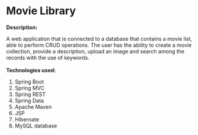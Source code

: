 # Movie Library
<b>Description:</b>

A web application that is connected to a database that contains a movie list, able to perform CRUD operations.
The user has the ability to create a movie collection, provide a description, upload an image and search among
the records with the use of keywords.
<br><br>
<b>Technologies used:</b>
<br>
<ol>
	<li>Spring Boot</li>
	<li>Spring MVC</li>
	<li>Spring REST</li>
	<li>Spring Data</li>
	<li>Apache Maven</li>
	<li>JSP</li>
	<li>Hibernate</li>
	<li>MySQL database</li>
</ol>